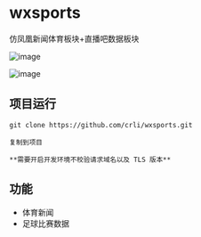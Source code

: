 # wxsports

仿凤凰新闻体育板块+直播吧数据板块

![image](https://github.com/crli/wxsports/tree/master/assets/img/wxsports1.gif)

![image](https://github.com/crli/wxsports/tree/master/assets/img/wxsports2.gif)
## 项目运行

```
git clone https://github.com/crli/wxsports.git

复制到项目

**需要开启开发环境不校验请求域名以及 TLS 版本**

```


## 功能
- 体育新闻
- 足球比赛数据
